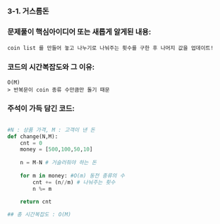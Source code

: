 ### 3-1. 거스름돈

### 문제풀이 핵심아이디어 또는 새롭게 알게된 내용: 
    coin list 를 만들어 놓고 나누기로 나눠주는 횟수를 구한 후 나머지 값을 업데이트!
            
### 코드의 시간복잡도와 그 이유:    
    O(M)    
    > 반복문이 coin 종류 수만큼만 돌기 때문
   
    
    
### 주석이 가득 담긴 코드:
```python

#N : 상품 가격, M : 고객이 낸 돈
def change(N,M):
    cnt = 0
    money = [500,100,50,10]
    
    n = M-N # 거슬러줘야 하는 돈
    
    for m in money: #O(m) 동전 종류의 수
        cnt += (n//m) # 나눠주는 횟수
        n %= m
    
    return cnt 

## 총 시간복잡도 : O(M)

```
